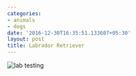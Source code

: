 ```yaml
---
categories:
- animals
- dogs
date: '2016-12-30T16:35:51.133607+05:30'
layout: post
title: Labrador Retriever
---
```


![lab testing](https://s-media-cache-ak0.pinimg.com/736x/76/03/dd/7603dd0dec92d8c66aeae4b43ba80c3c.jpg)